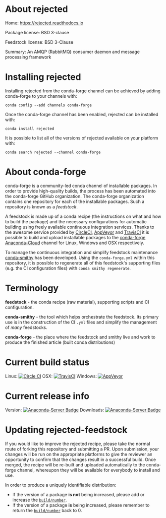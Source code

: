 About rejected
==============

Home: https://rejected.readthedocs.io

Package license: BSD 3-clause

Feedstock license: BSD 3-Clause

Summary: An AMQP (RabbitMQ) consumer daemon and message processing framework



Installing rejected
===================

Installing rejected from the conda-forge channel can be achieved by adding conda-forge to your channels with:

```
conda config --add channels conda-forge
```

Once the conda-forge channel has been enabled, rejected can be installed with:

```
conda install rejected
```

It is possible to list all of the versions of rejected available on your platform with:

```
conda search rejected --channel conda-forge
```


About conda-forge
=================

conda-forge is a community-led conda channel of installable packages.
In order to provide high-quality builds, the process has been automated into the
conda-forge GitHub organization. The conda-forge organization contains one repository 
for each of the installable packages. Such a repository is known as a *feedstock*.

A feedstock is made up of a conda recipe (the instructions on what and how to build
the package) and the necessary configurations for automatic building using freely
available continuous integration services. Thanks to the awesome service provided by
[CircleCI](https://circleci.com/), [AppVeyor](http://www.appveyor.com/)
and [TravisCI](https://travis-ci.org/) it is possible to build and upload installable
packages to the [conda-forge](https://anaconda.org/conda-forge)
[Anaconda-Cloud](http://docs.anaconda.org/) channel for Linux, Windows and OSX respectively.

To manage the continuous integration and simplify feedstock maintenance
[conda-smithy](http://github.com/conda-forge/conda-smithy) has been developed.
Using the ``conda-forge.yml`` within this repository, it is possible to regenerate all of
this feedstock's supporting files (e.g. the CI configuration files) with ``conda smithy regenerate``.


Terminology
===========

**feedstock** - the conda recipe (raw material), supporting scripts and CI configuration.

**conda-smithy** - the tool which helps orchestrate the feedstock.
                   Its primary use is in the construction of the CI ``.yml`` files
                   and simplify the management of *many* feedstocks.

**conda-forge** - the place where the feedstock and smithy live and work to
                  produce the finished article (built conda distributions)

Current build status
====================
Linux: [![Circle CI](https://circleci.com/gh/conda-forge/rejected-feedstock.svg?style=svg)](https://circleci.com/gh/conda-forge/rejected-feedstock)
OSX: [![TravisCI](https://travis-ci.org/conda-forge/rejected-feedstock.svg?branch=master)](https://travis-ci.org/conda-forge/rejected-feedstock) 
Windows: [![AppVeyor](https://ci.appveyor.com/api/projects/status/github/conda-forge/rejected-feedstock?svg=True)](https://ci.appveyor.com/project/conda-forge/rejected-feedstock/branch/master)

Current release info
====================
Version: [![Anaconda-Server Badge](https://anaconda.org/conda-forge/rejected/badges/version.svg)](https://anaconda.org/conda-forge/rejected)
Downloads: [![Anaconda-Server Badge](https://anaconda.org/conda-forge/rejected/badges/downloads.svg)](https://anaconda.org/conda-forge/rejected)


Updating rejected-feedstock
===========================

If you would like to improve the rejected recipe, please take the normal
route of forking this repository and submitting a PR. Upon submission, your changes will
be run on the appropriate platforms to give the reviewer an opportunity to confirm that the
changes result in a successful build. Once merged, the recipe will be re-built and uploaded
automatically to the conda-forge channel, whereupon they will be available for everybody to
install and use.

In order to produce a uniquely identifiable distribution:
 * If the version of a package **is not** being increased, please add or increase
   the [``build/number``](http://conda.pydata.org/docs/building/meta-yaml.html#build-number-and-string). 
 * If the version of a package **is** being increased, please remember to return
   the [``build/number``](http://conda.pydata.org/docs/building/meta-yaml.html#build-number-and-string)
   back to 0.
